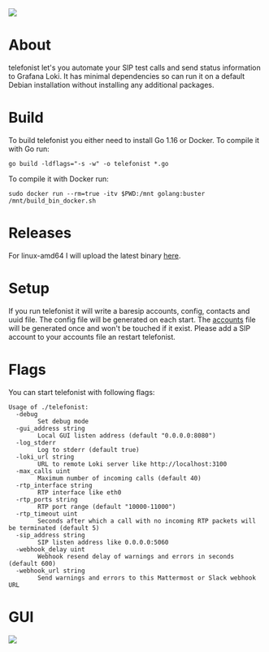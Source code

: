 <img src="https://user-images.githubusercontent.com/20154956/118413627-970a7680-b6a0-11eb-8ca1-f0d241736ffc.png">

# About
telefonist let's you automate your SIP test calls and send status information to Grafana Loki. It has minimal dependencies so can run it on a default Debian installation without installing any additional packages.

# Build
To build telefonist you either need to install Go 1.16 or Docker. To compile it with Go run:
```
go build -ldflags="-s -w" -o telefonist *.go
```
To compile it with Docker run:
```
sudo docker run --rm=true -itv $PWD:/mnt golang:buster /mnt/build_bin_docker.sh
```

# Releases
For linux-amd64 I will upload the latest binary [here](https://github.com/negbie/telefonist/releases).

# Setup
If you run telefonist it will write a baresip accounts, config, contacts and uuid file. The config file will be generated on each start.
The [accounts](https://github.com/baresip/baresip/wiki/Accounts) file will be generated once and won't be touched if it exist. Please add a SIP account to your accounts file an restart telefonist.
# Flags
You can start telefonist with following flags:
```
Usage of ./telefonist:
  -debug
        Set debug mode
  -gui_address string
        Local GUI listen address (default "0.0.0.0:8080")
  -log_stderr
        Log to stderr (default true)
  -loki_url string
        URL to remote Loki server like http://localhost:3100
  -max_calls uint
        Maximum number of incoming calls (default 40)
  -rtp_interface string
        RTP interface like eth0
  -rtp_ports string
        RTP port range (default "10000-11000")
  -rtp_timeout uint
        Seconds after which a call with no incoming RTP packets will be terminated (default 5)
  -sip_address string
        SIP listen address like 0.0.0.0:5060
  -webhook_delay uint
        Webhook resend delay of warnings and errors in seconds (default 600)
  -webhook_url string
        Send warnings and errors to this Mattermost or Slack webhook URL
```

# GUI
<img src="https://user-images.githubusercontent.com/20154956/118876907-15a82380-b8ee-11eb-9fee-0264db099cb8.png">
